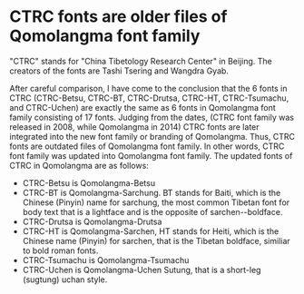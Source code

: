 # CTRC fonts are older files of Qomolangma font family

"CTRC" stands for "China Tibetology Research Center" in Beijing. The creators of the fonts are Tashi Tsering and Wangdra Gyab. 

After careful comparison, I have come to the conclusion that the 6 fonts in CTRC (CTRC-Betsu, CTRC-BT, CTRC-Drutsa, CTRC-HT, CTRC-Tsumachu, and CTRC-Uchen) are exactly the same as 6 fonts in Qomolangma font family consisting of 17 fonts. Judging from the dates, (CTRC font family was released in 2008, while Qomolangma in 2014) CTRC fonts are later integrated into the new font family or branding of Qomolangma. Thus, CTRC fonts are outdated files of Qomolangma font family. In other words, CTRC font family was updated into Qomolangma font family. The updated fonts of CTRC in Qomolangma are as follows: 
- CTRC-Betsu is Qomolangma-Betsu
- CTRC-BT is Qomolangma-Sarchung. BT stands for Baiti, which is the Chinese  (Pinyin) name for sarchung, the most common Tibetan font for body text that is a lightface and is the opposite of sarchen--boldface. 
- CTRC-Drutsa is Qomolangma-Drutsa
- CTRC-HT is Qomolangma-Sarchen, HT stands for Heiti, which is the Chinese name (Pinyin) for sarchen, that is the Tibetan boldface, similiar to bold roman fonts. 
- CTRC-Tsumachu is Qomolangma-Tsumachu
- CTRC-Uchen is Qomolangma-Uchen Sutung, that is a short-leg (sugtung) uchan style. 
